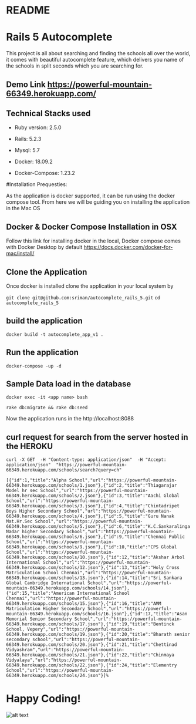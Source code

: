# README

# Rails 5 Autocomplete

This project is all about searching and finding the schools all over the world, it comes with beautiful autocomplete feature, which delivers you name of the schools in split seconds which you are searching for.

## Demo Link https://powerful-mountain-66349.herokuapp.com/

## Technical Stacks used
* Ruby version: 2.5.0

* Rails: 5.2.3

* Mysql: 5.7

* Docker: 18.09.2

* Docker-Compose: 1.23.2

#Installation Prequesties:

As the application is docker supported, it can be run using the docker compose tool. From here we will be guiding you on installing the application in the Mac OS

## Docker & Docker Compose Installation in OSX

Follow this link for installing docker in the local, Docker compose comes with Docker Desktop by default
https://docs.docker.com/docker-for-mac/install/


## Clone the Application 

Once docker is installed clone the application in your local system by 

`git clone git@github.com:sriman/autocomplete_rails_5.git`
`cd autocomplete_rails_5`

## build the application

`docker build -t autocomplete_app_v1 .`

## Run the application
`docker-compose -up -d`

## Sample Data load in the database
`docker exec -it <app name> bash`

`rake db:migrate && rake db:seed`

Now the application runs in the http://localhost:8088 


## curl request for search from the server hosted in the HEROKU

`curl -X GET  -H "Content-type: application/json"  -H "Accept: application/json"  "https://powerful-mountain-66349.herokuapp.com/schools/search?query=ch"`

`[{"id":1,"title":"Alpha School","url":"https://powerful-mountain-66349.herokuapp.com/schools/1.json"},{"id":2,"title":"Thiagarajar Model hr sec School","url":"https://powerful-mountain-66349.herokuapp.com/schools/2.json"},{"id":3,"title":"Aachi Global School","url":"https://powerful-mountain-66349.herokuapp.com/schools/3.json"},{"id":4,"title":"Chintadripet Boys Higher Secondary School","url":"https://powerful-mountain-66349.herokuapp.com/schools/4.json"},{"id":5,"title":"Guru Nanak Mat.Hr.Sec School","url":"https://powerful-mountain-66349.herokuapp.com/schools/5.json"},{"id":6,"title":"K.C.Sankaralinga Nadar higher Secondary School","url":"https://powerful-mountain-66349.herokuapp.com/schools/6.json"},{"id":9,"title":"Chennai Public School","url":"https://powerful-mountain-66349.herokuapp.com/schools/9.json"},{"id":10,"title":"CPS Global School","url":"https://powerful-mountain-66349.herokuapp.com/schools/10.json"},{"id":12,"title":"Akshar Arbol International School","url":"https://powerful-mountain-66349.herokuapp.com/schools/12.json"},{"id":13,"title":"Holy Cross Matriculation School Chennai","url":"https://powerful-mountain-66349.herokuapp.com/schools/13.json"},{"id":14,"title":"Sri Sankara Global Cambridge International School","url":"https://powerful-mountain-66349.herokuapp.com/schools/14.json"},{"id":15,"title":"American International School Chennai","url":"https://powerful-mountain-66349.herokuapp.com/schools/15.json"},{"id":16,"title":"AMM Matriculation Higher Secondary School","url":"https://powerful-mountain-66349.herokuapp.com/schools/16.json"},{"id":17,"title":"Asan Memorial Senior Secondary School","url":"https://powerful-mountain-66349.herokuapp.com/schools/17.json"},{"id":19,"title":"Bentinck School, Vepery","url":"https://powerful-mountain-66349.herokuapp.com/schools/19.json"},{"id":20,"title":"Bharath senior secondary school","url":"https://powerful-mountain-66349.herokuapp.com/schools/20.json"},{"id":21,"title":"Chettinad Vidyashram","url":"https://powerful-mountain-66349.herokuapp.com/schools/21.json"},{"id":22,"title":"Chinmaya Vidyalaya","url":"https://powerful-mountain-66349.herokuapp.com/schools/22.json"},{"id":24,"title":"Elementry School","url":"https://powerful-mountain-66349.herokuapp.com/schools/24.json"}]%`


# Happy Coding!


![alt text](https://i.ibb.co/ydSK6R6/Screenshot-2020-06-13-at-6-08-53-PM.png)





